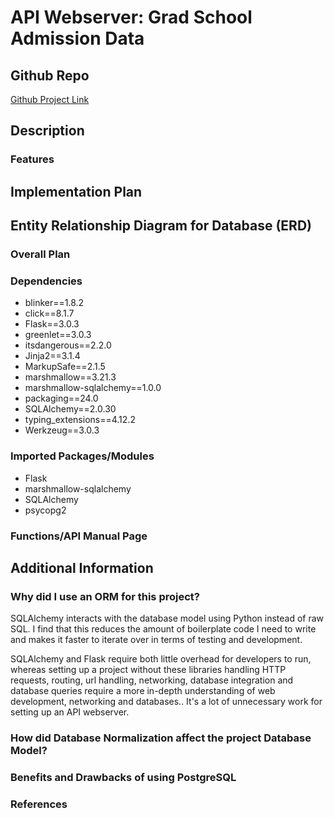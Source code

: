 # API Webserver: Grad School Admission Data

## Github Repo

[Github Project Link](https://github.com/duskpeyl/API-Webserver)

## Description

### Features

## Implementation Plan

## Entity Relationship Diagram for Database (ERD)

### Overall Plan

### Dependencies  

* blinker==1.8.2
* click==8.1.7
* Flask==3.0.3
* greenlet==3.0.3
* itsdangerous==2.2.0
* Jinja2==3.1.4
* MarkupSafe==2.1.5
* marshmallow==3.21.3
* marshmallow-sqlalchemy==1.0.0
* packaging==24.0
* SQLAlchemy==2.0.30
* typing_extensions==4.12.2
* Werkzeug==3.0.3

### Imported Packages/Modules

* Flask
* marshmallow-sqlalchemy
* SQLAlchemy
* psycopg2

### Functions/API Manual Page

## Additional Information

### Why did I use an ORM for this project?

SQLAlchemy interacts with the database model using Python instead of raw SQL. I find that this reduces the amount of boilerplate code I need to write and makes it faster to iterate over in terms of testing and development.

SQLAlchemy and Flask require both little overhead for developers to run, whereas setting up a project without these libraries handling HTTP requests, routing, url handling, networking, database integration and database queries require a more in-depth understanding of web development, networking and databases.. It's a lot of unnecessary work for setting up an API webserver.

### How did Database Normalization affect the project Database Model?

### Benefits and Drawbacks of using PostgreSQL

### References
